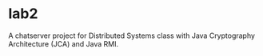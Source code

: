 # lab2

A chatserver project for Distributed Systems class with Java Cryptography Architecture (JCA) and Java RMI. 
